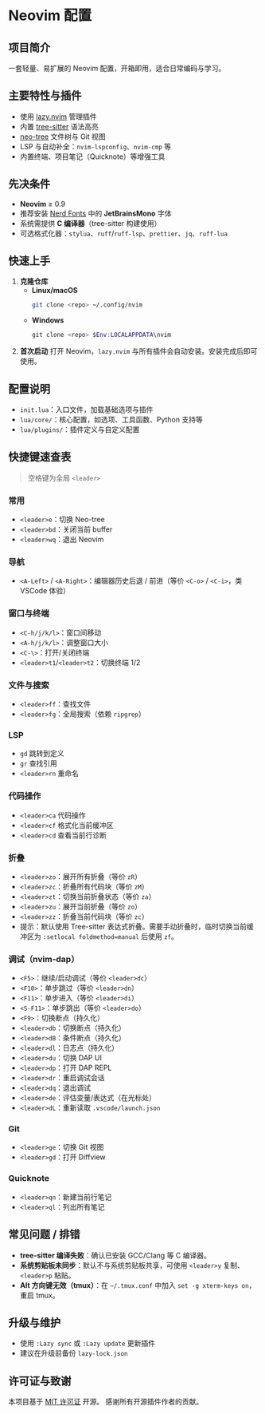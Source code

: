 # Neovim 配置

## 项目简介

一套轻量、易扩展的 Neovim 配置，开箱即用，适合日常编码与学习。

## 主要特性与插件

- 使用 [lazy.nvim](https://github.com/folke/lazy.nvim) 管理插件
- 内置 [tree-sitter](https://tree-sitter.github.io/tree-sitter/) 语法高亮
- [neo-tree](https://github.com/nvim-neo-tree/neo-tree.nvim) 文件树与 Git 视图
- LSP 与自动补全：`nvim-lspconfig`、`nvim-cmp` 等
- 内置终端、项目笔记（Quicknote）等增强工具

## 先决条件

- **Neovim** ≥ 0.9
- 推荐安装 [Nerd Fonts](https://www.nerdfonts.com/) 中的 **JetBrainsMono** 字体
- 系统需提供 **C 编译器**（tree-sitter 构建使用）
- 可选格式化器：`stylua`、`ruff`/`ruff-lsp`、`prettier`、`jq`、`ruff-lua`

## 快速上手

1. **克隆仓库**
   - **Linux/macOS**
     ```bash
     git clone <repo> ~/.config/nvim
     ```
   - **Windows**
     ```powershell
     git clone <repo> $Env:LOCALAPPDATA\nvim
     ```
2. **首次启动**
   打开 Neovim，`lazy.nvim` 与所有插件会自动安装。安装完成后即可使用。

## 配置说明

- `init.lua`：入口文件，加载基础选项与插件
- `lua/core/`：核心配置，如选项、工具函数、Python 支持等
- `lua/plugins/`：插件定义与自定义配置

## 快捷键速查表

> 空格键为全局 `<leader>`

### 常用
- `<leader>e`：切换 Neo-tree
- `<leader>bd`：关闭当前 buffer
- `<leader>wq`：退出 Neovim

### 导航
- `<A-Left>` / `<A-Right>`：编辑器历史后退 / 前进（等价 `<C-o>` / `<C-i>`，类 VSCode 体验）

### 窗口与终端
- `<C-h/j/k/l>`：窗口间移动
- `<A-h/j/k/l>`：调整窗口大小
- `<C-\>`：打开/关闭终端
- `<leader>t1`/`<leader>t2`：切换终端 1/2

### 文件与搜索
- `<leader>ff`：查找文件
- `<leader>fg`：全局搜索（依赖 `ripgrep`）

### LSP
- `gd` 跳转到定义
- `gr` 查找引用
- `<leader>rn` 重命名

### 代码操作
- `<leader>ca` 代码操作
- `<leader>cf` 格式化当前缓冲区
- `<leader>cd` 查看当前行诊断

### 折叠
- `<leader>zo`：展开所有折叠（等价 `zR`）
- `<leader>zc`：折叠所有代码块（等价 `zM`）
- `<leader>zt`：切换当前折叠状态（等价 `za`）
- `<leader>zu`：展开当前折叠（等价 `zo`）
- `<leader>zz`：折叠当前代码块（等价 `zc`）
- 提示：默认使用 Tree-sitter 表达式折叠。需要手动折叠时，临时切换当前缓冲区为 `:setlocal foldmethod=manual` 后使用 `zf`。

### 调试（nvim-dap）
- `<F5>`：继续/启动调试（等价 `<leader>dc`）
- `<F10>`：单步跳过（等价 `<leader>dn`）
- `<F11>`：单步进入（等价 `<leader>di`）
- `<S-F11>`：单步跳出（等价 `<leader>do`）
- `<F9>`：切换断点（持久化）
- `<leader>db`：切换断点（持久化）
- `<leader>dB`：条件断点（持久化）
- `<leader>dl`：日志点（持久化）
- `<leader>du`：切换 DAP UI
- `<leader>dp`：打开 DAP REPL
- `<leader>dr`：重启调试会话
- `<leader>dq`：退出调试
- `<leader>de`：评估变量/表达式（在光标处）
- `<leader>dL`：重新读取 `.vscode/launch.json`

### Git
- `<leader>ge`：切换 Git 视图
- `<leader>gd`：打开 Diffview

### Quicknote
- `<leader>qn`：新建当前行笔记
- `<leader>ql`：列出所有笔记

## 常见问题 / 排错

- **tree-sitter 编译失败**：确认已安装 GCC/Clang 等 C 编译器。
- **系统剪贴板未同步**：默认不与系统剪贴板共享，可使用 `<leader>y` 复制、`<leader>p` 粘贴。
- **Alt 方向键无效（tmux）**：在 `~/.tmux.conf` 中加入 `set -g xterm-keys on`，重启 tmux。

## 升级与维护

- 使用 `:Lazy sync` 或 `:Lazy update` 更新插件
- 建议在升级前备份 `lazy-lock.json`

## 许可证与致谢

本项目基于 [MIT 许可证](LICENSE) 开源。
感谢所有开源插件作者的贡献。

